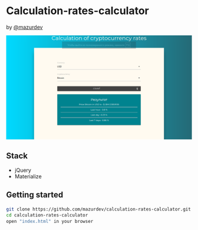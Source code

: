 # Calculation-rates-calculator
by [@mazurdev](https://twitter.com/mazurdev)

![alt text](meta-assets/intro.png)

## Stack

* jQuery
* Materialize

## Getting started
```bash
git clone https://github.com/mazurdev/calculation-rates-calculator.git
cd calculation-rates-calculator
open "index.html" in your browser
```
